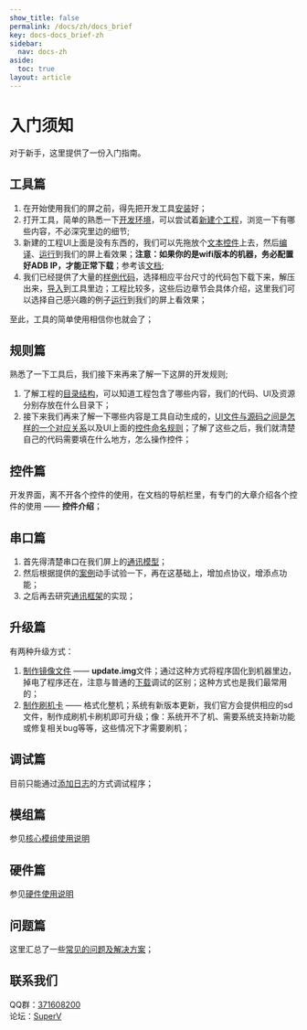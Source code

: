 ```yaml
---
show_title: false
permalink: /docs/zh/docs_brief
key: docs-docs_brief-zh
sidebar:
  nav: docs-zh
aside:
  toc: true
layout: article
---
```

# 入门须知
对于新手，这里提供了一份入门指南。

## 工具篇
1. 在开始使用我们的屏之前，得先把开发工具[安装](download)好；
2. 打开工具，简单的熟悉一下[开发环境](flythings_ide_snapshot)，可以尝试着[新建个工程](new_flythings_project)，浏览一下有哪些内容，不必深究里边的细节;
3. 新建的工程UI上面是没有东西的，我们可以先拖放个[文本控件](textview)上去，然后[编译](how_to_compile_flythings)、[运行](run_project)到我们的屏上看效果；**注意：如果你的是wifi版本的机器，务必配置好ADB IP，才能正常下载**；参考该[文档](run_project);
4. 我们已经提供了大量的[样例代码](demo_download)，选择相应平台尺寸的代码包下载下来，解压出来，[导入](import_project)到工具里边；工程比较多，这些后边章节会具体介绍，这里我们可以选择自己感兴趣的例子[运行](run_project)到我们的屏上看效果； <br/>

至此，工具的简单使用相信你也就会了；

## 规则篇
熟悉了一下工具后，我们接下来再来了解一下这屏的开发规则; <br/>
1. 了解工程的[目录结构](project_structure)，可以知道工程包含了哪些内容，我们的代码、UI及资源分别存放在什么目录下；
2. 接下来我们再来了解一下哪些内容是工具自动生成的，[UI文件与源码之间是怎样的一个对应关系](ftu_and_source_relationships)以及UI上面的[控件命名规则](named_rule)；了解了这些之后，我们就清楚自己的代码需要填在什么地方，怎么操作控件；

## 控件篇
开发界面，离不开各个控件的使用，在文档的导航栏里，有专门的大章介绍各个控件的使用 —— **控件介绍**；

## 串口篇
1. 首先得清楚串口在我们屏上的[通讯模型](serial_introdoction)；
2. 然后根据提供的[案例](serial_example)动手试验一下，再在这基础上，增加点协议，增添点功能；
3. 之后再去研究[通讯框架](serial_framework)的实现；

## 升级篇
有两种升级方式：
1. [制作镜像文件](make_image) —— **update.img**文件；通过这种方式将程序固化到机器里边，掉电了程序还在，注意与普通的[下载](adb_debug)调试的区别；这种方式也是我们最常用的；
2. [制作刷机卡](sd_boot) —— 格式化整机；系统有新版本更新，我们官方会提供相应的sd文件，制作成刷机卡刷机即可升级；像：系统开不了机、需要系统支持新功能或修复相关bug等等，这些情况下才需要刷机；

## 调试篇
目前只能通过[添加日志](logcat)的方式调试程序；

## 模组篇
参见[核心模组使用说明](core_module)

## 硬件篇
参见[硬件使用说明](hardware)

## 问题篇
这里汇总了一些[常见的问题及解决方案](problems)；

## 联系我们
QQ群：[371608200](//shang.qq.com/wpa/qunwpa?idkey=da6e12d1773a7e55295a0accd2a46ad51aece61657fe55a2f8277f4cd91dc56a)<br/>
论坛：[SuperV](http://bbs.zkswe.com/forum.php)